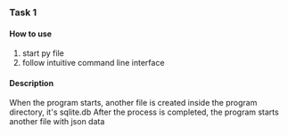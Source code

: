 ### Task 1
#### How to use
1. start py file
2. follow intuitive command line interface

#### Description
When the program starts, another file is created inside the program directory,
it's sqlite.db
After the process is completed, the program starts another file with json data
